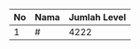| No | Nama            | Jumlah Level |
|----|-----------------|--------------|
| 1  | #    |    4222        |
